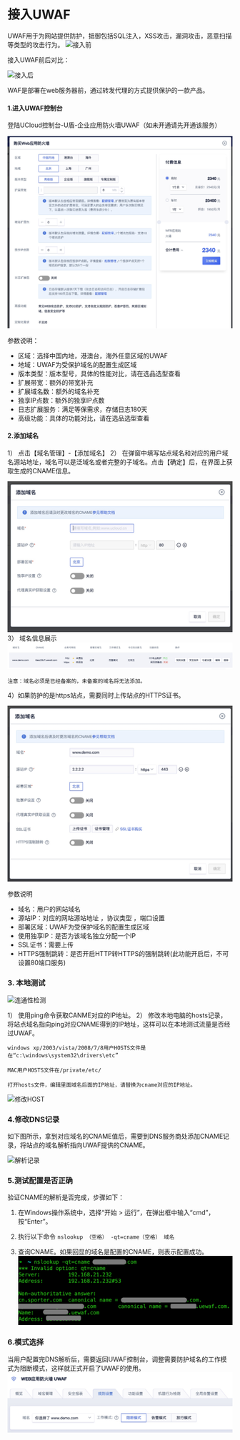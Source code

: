 

# 接入UWAF

UWAF用于为网站提供防护，抵御包括SQL注入，XSS攻击，漏洞攻击，恶意扫描等类型的攻击行为。
![接入前](../images/waf1.png)

接入UWAF前后对比：

![接入后](../images/waf2.png)

WAF是部署在web服务器前，通过转发代理的方式提供保护的一款产品。

#### 1.进入UWAF控制台

登陆UCloud控制台-U盾-企业应用防火墙UWAF（如未开通请先开通该服务）

![购买UWAF](../images/common/waf24.jpg)

参数说明：

  - 区域：选择中国内地，港澳台，海外任意区域的UWAF
  - 地域：UWAF为受保护域名的配置生成区域
  - 版本类型：版本型号，具体的性能对比，请在选品选型查看
  - 扩展带宽：额外的带宽补充
  - 扩展域名数：额外的域名补充
  - 独享IP点数：额外的独享IP点数
  - 日志扩展服务：满足等保需求，存储日志180天
  - 高级功能：具体的功能对比，请在选品选型查看

#### 2.添加域名
1） 点击【域名管理】-【添加域名】
2） 在弹窗中填写站点域名和对应的用户域名源站地址，域名可以是泛域名或者完整的子域名。点击【确定】后，在界面上获取生成的CNAME信息。

![添加域名](../images/common/waf25.jpg)
3） 域名信息展示
![查询列表](../images/common/waf26.jpg)

`注意：域名必须是已经备案的，未备案的域名将无法添加。`

4）如果防护的是https站点，需要同时上传站点的HTTPS证书。

![添加域名](../images/common/waf27.jpg)

参数说明

  - 域名：用户的网站域名
  - 源站IP：对应的网站源站地址 ，协议类型 ，端口设置
  - 部署区域：UWAF为受保护域名的配置生成区域
  - 使用独享IP：是否为该域名独立分配一个IP
  - SSL证书：需要上传
  - HTTPS强制跳转：是否开启HTTP转HTTPS的强制跳转(此功能开启后，不可设置80端口服务)

### 3. 本地测试
![连通性检测](../images/common/waf28.png)

1） 使用ping命令获取CANME对应的IP地址。
2） 修改本地电脑的hosts记录，将站点域名指向ping对应CNAME得到的IP地址，这样可以在本地测试流量是否经过UWAF。

``` 
windows xp/2003/vista/2008/7/8用户HOSTS文件是在“c:\windows\system32\drivers\etc”

MAC用户HOSTS文件在/private/etc/

打开hosts文件，编辑里面域名后面的IP地址，请替换为cname对应的IP地址。
```

![修改HOST](../images/common/waf29.png)

### 4.修改DNS记录

如下图所示，拿到对应域名的CNAME值后，需要到DNS服务商处添加CNAME记录，将站点的域名解析指向UWAF提供的CNAME。

![解析记录](../images/common/waf30.png)

### 5.测试配置是否正确

验证CNAME的解析是否完成，步骤如下：

1. 在Windows操作系统中，选择“开始 \> 运行”，在弹出框中输入“cmd”，按“Enter”。

2. 执行以下命令
``nslookup （空格） -qt=cname（空格） 域名``

3. 查询CNAME。如果回显的域名是配置的CNAME，则表示配置成功。
 ![结果验证](../images/common/waf31.jpg)

### 6.模式选择
当用户配置完DNS解析后，需要返回UWAF控制台，调整需要防护域名的工作模式为阻断模式，这样就正式开启了UWAF的使用。
 ![模式调整](../images/opintro/waf50.jpg)

